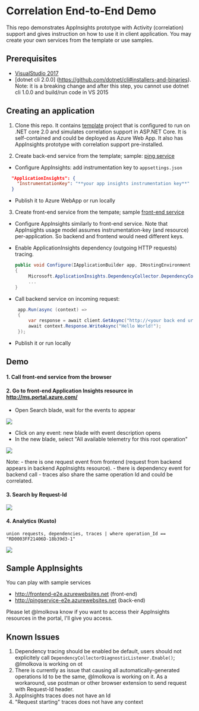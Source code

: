 # Correlation End-to-End Demo
This repo demonstrates AppInsights prototype with Activity (correlation) support and gives instruction on how to use it in client application.
You may create your own services from the template or use samples. 

## Prerequisites
* [VisualStudio 2017](https://www.visualstudio.com/downloads/)
* [dotnet cli 2.0.0] (https://github.com/dotnet/cli#installers-and-binaries). Note: it is a breaking change and after this step, you cannot use dotnet cli 1.0.0 and build/run code in VS 2015

## Creating an application
1. Clone this repo. It contains [template](https://github.com/lmolkova/correlation_e2e/tree/master/template) project that is configured to run on .NET core 2.0 and simulates correlation support in ASP.NET Core. It is self-contained and could be deployed as Azure Web App. It also has AppInsights prototype with correlation support pre-installed.

2. Create back-end service from the template; sample: [ping service](https://github.com/lmolkova/correlation_e2e/tree/master/sample/PingService)
  * Configure AppInsights: add instrumentation key to `appsettings.json`
  ```json
    "ApplicationInsights": {
      "InstrumentationKey": "**your app insights instrumentation key**"
    }
  ```
  * Publish it to Azure WebApp or run locally

3. Create front-end service from the tempate; sample [front-end service](https://github.com/lmolkova/correlation_e2e/tree/master/sample/FrontEnd)
  * Configure AppInsights similarly to front-end service. Note that AppInsights usage model assumes instrumentation-key (and resource) per-application. So backend and frontend would need different keys.
  * Enable ApplicationInsights dependency (outgoing HTTP requests) tracing. 
  
    ```C#
    public void Configure(IApplicationBuilder app, IHostingEnvironment env, ILoggerFactory loggerFactory)
    {
         Microsoft.ApplicationInsights.DependencyCollector.DependencyCollectorDiagnosticListener.Enable();
         ...
    }
    ```
    
 * Call backend service on incoming request:
 
   ```C#
    app.Run(async (context) =>
    {
        var response = await client.GetAsync("http://<your back end url>/");
        await context.Response.WriteAsync("Hello World!");
    });
   ```
   
 * Publish it or run locally
 
## Demo

#### 1. Call front-end service from the browser

#### 2. Go to front-end Application Insights resource in http://ms.portal.azure.com/
  * Open Search blade, wait for the events to appear
  
![](https://cloud.githubusercontent.com/assets/2347409/23688963/785a965c-036c-11e7-906b-270042f3940b.PNG)

  * Click on any event: new blade with event description opens
  * In the new blade, select "All available telemetry for this root operation"
   
![](https://cloud.githubusercontent.com/assets/2347409/23688967/787609dc-036c-11e7-867a-d97b00159fd3.PNG)

   Note:
    - there is one request event from frontend (request from backend appears in backend AppInsights resource). 
    - there is dependency event for backend call
    - traces also share the same operation Id and could be correlated.
    
#### 3. Search by Request-Id

![](https://cloud.githubusercontent.com/assets/2347409/23688965/78623aec-036c-11e7-8d85-29cc8124af86.PNG)

#### 4. Analytics (Kusto)
```
union requests, dependencies, traces | where operation_Id == "RD0003FF21406D-18b39d3-1"

```
![](https://cloud.githubusercontent.com/assets/2347409/23688966/786f2eaa-036c-11e7-8703-568d2f02dafb.PNG)

## Sample AppInsights
You can play with sample services
- http://frontend-e2e.azurewebsites.net (front-end)
- http://pingservice-e2e.azurewebsites.net (back-end)

Please let @lmolkova know if you want to access their AppInsights resources in the portal, I'll give you access.

## Known Issues
1. Dependency tracing should be enabled be default, users should not explicitely call `DependencyCollectorDiagnosticListener.Enable()`; @lmolkova is working on ot
2. There is currently as issue that causing all automatically-generated operations Id to be the same, @lmolkova is working on it. As a workaround, use postman or other browser extension to send request with Request-Id header.
3. AppInsights traces does not have an Id
4. "Request starting" traces does not have any context
